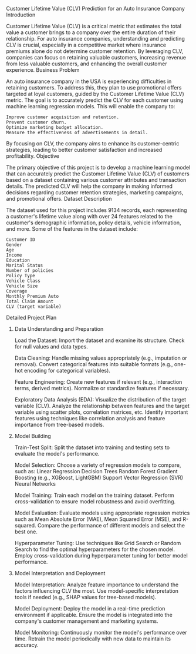 Customer Lifetime Value (CLV) Prediction for an Auto Insurance Company
Introduction

Customer Lifetime Value (CLV) is a critical metric that estimates the total value a customer brings to a company over the entire duration of their relationship. For auto insurance companies, understanding and predicting CLV is crucial, especially in a competitive market where insurance premiums alone do not determine customer retention. By leveraging CLV, companies can focus on retaining valuable customers, increasing revenue from less valuable customers, and enhancing the overall customer experience.
Business Problem

An auto insurance company in the USA is experiencing difficulties in retaining customers. To address this, they plan to use promotional offers targeted at loyal customers, guided by the Customer Lifetime Value (CLV) metric. The goal is to accurately predict the CLV for each customer using machine learning regression models. This will enable the company to:

    Improve customer acquisition and retention.
    Prevent customer churn.
    Optimize marketing budget allocation.
    Measure the effectiveness of advertisements in detail.

By focusing on CLV, the company aims to enhance its customer-centric strategies, leading to better customer satisfaction and increased profitability.
Objective

The primary objective of this project is to develop a machine learning model that can accurately predict the Customer Lifetime Value (CLV) of customers based on a dataset containing various customer attributes and transaction details. The predicted CLV will help the company in making informed decisions regarding customer retention strategies, marketing campaigns, and promotional offers.
Dataset Description

The dataset used for this project includes 9134 records, each representing a customer's lifetime value along with over 24 features related to the customer's demographic information, policy details, vehicle information, and more. Some of the features in the dataset include:

    Customer ID
    Gender
    Age
    Income
    Education
    Marital Status
    Number of policies
    Policy Type
    Vehicle Class
    Vehicle Size
    Coverage
    Monthly Premium Auto
    Total Claim Amount
    CLV (target variable)

Detailed Project Plan
1. Data Understanding and Preparation

    Load the Dataset:
        Import the dataset and examine its structure.
        Check for null values and data types.

    Data Cleaning:
        Handle missing values appropriately (e.g., imputation or removal).
        Convert categorical features into suitable formats (e.g., one-hot encoding for categorical variables).

    Feature Engineering:
        Create new features if relevant (e.g., interaction terms, derived metrics).
        Normalize or standardize features if necessary.

    Exploratory Data Analysis (EDA):
        Visualize the distribution of the target variable (CLV).
        Analyze the relationship between features and the target variable using scatter plots, correlation matrices, etc.
        Identify important features using techniques like correlation analysis and feature importance from tree-based models.

2. Model Building

    Train-Test Split:
        Split the dataset into training and testing sets to evaluate the model's performance.

    Model Selection:
        Choose a variety of regression models to compare, such as:
            Linear Regression
            Decision Trees
            Random Forest
            Gradient Boosting (e.g., XGBoost, LightGBM)
            Support Vector Regression (SVR)
            Neural Networks

    Model Training:
        Train each model on the training dataset.
        Perform cross-validation to ensure model robustness and avoid overfitting.

    Model Evaluation:
        Evaluate models using appropriate regression metrics such as Mean Absolute Error (MAE), Mean Squared Error (MSE), and R-squared.
        Compare the performance of different models and select the best one.

    Hyperparameter Tuning:
        Use techniques like Grid Search or Random Search to find the optimal hyperparameters for the chosen model.
        Employ cross-validation during hyperparameter tuning for better model performance.

3. Model Interpretation and Deployment

    Model Interpretation:
        Analyze feature importance to understand the factors influencing CLV the most.
        Use model-specific interpretation tools if needed (e.g., SHAP values for tree-based models).

    Model Deployment:
        Deploy the model in a real-time prediction environment if applicable.
        Ensure the model is integrated into the company's customer management and marketing systems.

    Model Monitoring:
        Continuously monitor the model's performance over time.
        Retrain the model periodically with new data to maintain its accuracy.
